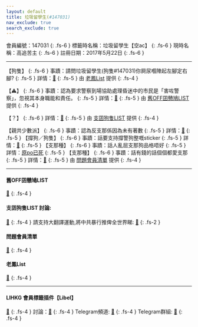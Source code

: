 ```yaml
---
layout: default
title: 垃圾留學生(#147031)
nav_exclude: true
search_exclude: true
---
```


會員編號：147031
{: .fs-6 }
標籤時名稱：垃圾留學生【空ac】
{: .fs-6 }
現時名稱：高追苦主
{: .fs-6 }
註冊日期：2017年5月22日
{: .fs-6 }

---

<div class="code-example" markdown="1">

【狗隻】
{: .fs-6 }
事蹟：請問垃圾留學生(狗隻#147031)你屙尿嗰陣起左腳定右腳?
{: .fs-5 }
詳情：[🔗](https://lih.kg/2257327)
{: .fs-5 }
由 [老鳳List](#老鳳list) 提供
{: .fs-4 }

</div>
<div class="code-example" markdown="1">

【⚠️】
{: .fs-6 }
事蹟：認為要求警察到場協助處理昏迷中的市民是「害咗警察」，忽視其本身職能和責任。
{: .fs-5 }
詳情：[🔗](https://lih.kg/ojhLvFX)
{: .fs-5 }
由 [舊OFF囝戇鳩LIST](#舊off囝戇鳩list) 提供
{: .fs-4 }

</div>
<div class="code-example" markdown="1">

【？】
{: .fs-6 }
詳情：[🔗](https://lih.kg/aNrNicV)
{: .fs-5 }
由 [支囝狗隻LIST](#支囝狗隻list-討論) 提供
{: .fs-4 }

</div>
<div class="code-example" markdown="1">

【親共少數派】
{: .fs-6 }
事蹟：認為反支那係因為未有著數
{: .fs-5 }
詳情：[🔗](https://lih.kg/vPjstdX)
{: .fs-5 }
【撐狗／狗隻】
{: .fs-6 }
事蹟：話要支持撐警狗整嘅sticker
{: .fs-5 }
詳情：[🔗](https://lih.kg/vOGgaOX)
{: .fs-5 }
【支那種】
{: .fs-6 }
事蹟：話人亂屈支那狗品格唔好
{: .fs-5 }
詳情：[原po已死](https://lih.kg/vPbzjaX)
{: .fs-5 }
【支那種】
{: .fs-6 }
事蹟：話有錢的話個個都愛支那
{: .fs-5 }
詳情：[🔗](https://lih.kg/vKeCLoX)
{: .fs-5 }
由 [問題會員清單](#問題會員清單) 提供
{: .fs-4 }

</div>

---

#### 舊OFF囝戇鳩LIST
[🔗](https://bit.ly/lihkg_on9_list)
{: .fs-4 }
#### 支囝狗隻LIST 討論: 
[🔗](https://lih.kg/2908480)
{: .fs-4 }
請支持大翻譯運動,將中共暴行推俾全世界睇: [🔗](https://twitter.com/tgtm_official)
{: .fs-2 }
#### 問題會員清單
[🔗](https://github.com/V4KFDgEw8T/rccnmlhnzv)
{: .fs-4 }
#### 老鳳List
[🔗](https://lihkg.com/thread/2808424)
{: .fs-4 }

---

#### LIHKG 會員標籤插件【Libel】
[🔗](https://kitce.github.io/libel)
{: .fs-4 }
討論：[🔗](https://lih.kg/2841778)
{: .fs-4 }
Telegram頻道: [🔗](https://t.me/LibelOfficialChannel)
{: .fs-4 }
Telegram群組: [🔗](https://t.me/LibelOfficialGroup)
{: .fs-4 }
